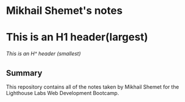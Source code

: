 # Mikhail Shemet's notes
# This is an H1 header(largest)
###### This is an H^ header (smallest)
## Summary 

This repository contains all of the notes taken by Mikhail Shemet for the Lighthouse Labs Web Development Bootcamp.